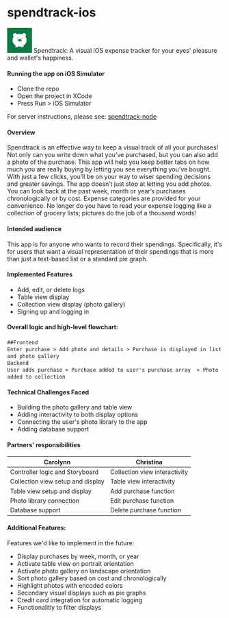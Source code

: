 spendtrack-ios
==============

![alt text](https://github.com/carolynnvu/spendtrack-ios/blob/master/Spendtrack/Images.xcassets/AppIcon.appiconset/spendtrack_logo58.png "Logo Title Text 1")
Spendtrack: A visual iOS expense tracker for your eyes' pleasure and wallet's happiness.

#### Running the app on iOS Simulator 
- Clone the repo 
- Open the project in XCode
- Press Run > iOS Simulator

For server instructions, please see: [spendtrack-node](https://github.com/carolynnvu/spendtrack-node)

#### Overview
Spendtrack is an effective way to keep a visual track of all your purchases! Not only can you write down what you’ve purchased, but you can also add a photo of the purchase. This app will help you keep better tabs on how much you are really buying by letting you see everything you’ve bought. With just a few clicks, you’ll be on your way to wiser spending decisions and greater savings.
The app doesn’t just stop at letting you add photos. You can look back at the past week, month or year’s purchases chronologically or by cost. Expense categories are provided for your convenience. No longer do you have to read your expense logging like a collection of grocery lists; pictures do the job of a thousand words!

#### Intended audience
This app is for anyone who wants to record their spendings. Specifically, it's for users that want a visual representation of their spendings that is more than just a text-based list or a standard pie graph.

#### Implemented Features
* Add, edit, or delete logs
* Table view display
* Collection view display (photo gallery)
* Signing up and logging in

#### Overall logic and high-level flowchart:
```
##Frontend
Enter purchase > Add photo and details > Purchase is displayed in list and photo gallery
Backend
User adds purchase > Purchase added to user's purchase array  > Photo added to collection
```

#### Technical Challenges Faced 
* Building the photo gallery and table view
* Adding interactivity to both display options
* Connecting the user's photo library to the app 
* Adding database support 

#### Partners' responsibilities
Carolynn | Christina
------------ | -------------
Controller logic and Storyboard | Collection view interactivity
Collection view setup and display | Table view interactivity
Table view setup and display | Add purchase function
Photo library connection | Edit purchase function
Database support | Delete purchase function

#### Additional Features: 
Features we'd like to implement in the future:
* Display purchases by week, month, or year
* Activate table view on portrait orientation
* Activate photo gallery on landscape orientation 
* Sort photo gallery based on cost and chronologically
* Highlight photos with encoded colors 
* Secondary visual displays such as pie graphs 
* Credit card integration for automatic logging
* Functionalitly to filter displays 
